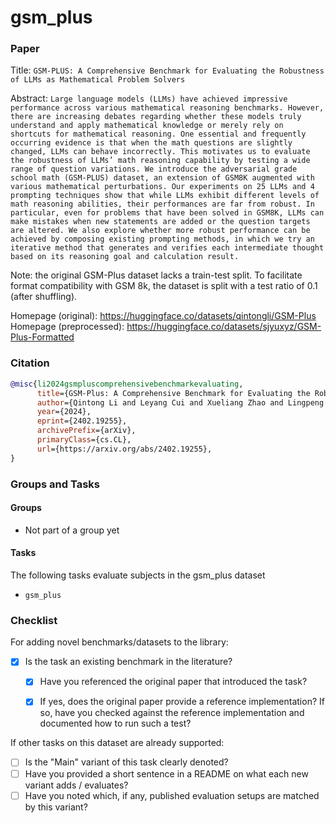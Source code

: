 # gsm_plus

### Paper

Title: `GSM-PLUS: A Comprehensive Benchmark for Evaluating the Robustness of LLMs as Mathematical Problem Solvers`

Abstract: `Large language models (LLMs) have achieved impressive performance across various mathematical reasoning benchmarks. However, there are increasing debates regarding whether these models truly understand and apply mathematical knowledge or merely rely on shortcuts for mathematical reasoning. One essential and frequently occurring evidence is that when the math questions are slightly changed, LLMs can behave incorrectly. This motivates us to evaluate the robustness of LLMs’ math reasoning capability by testing a wide range of question variations. We introduce the adversarial grade school math (GSM-PLUS) dataset, an extension of GSM8K augmented with various mathematical perturbations. Our experiments on 25 LLMs and 4 prompting techniques show that while LLMs exhibit different levels of math reasoning abilities, their performances are far from robust. In particular, even for problems that have been solved in GSM8K, LLMs can make mistakes when new statements are added or the question targets are altered. We also explore whether more robust performance can be achieved by composing existing prompting methods, in which we try an iterative method that generates and verifies each intermediate thought based on its reasoning goal and calculation result.`

Note: the original GSM-Plus dataset lacks a train-test split. To facilitate format compatibility with GSM 8k, the dataset is split with a test ratio of 0.1 (after shuffling).

Homepage (original): https://huggingface.co/datasets/qintongli/GSM-Plus
Homepage (preprocessed): https://huggingface.co/datasets/sjyuxyz/GSM-Plus-Formatted

### Citation

```bibtex
@misc{li2024gsmpluscomprehensivebenchmarkevaluating,
      title={GSM-Plus: A Comprehensive Benchmark for Evaluating the Robustness of LLMs as Mathematical Problem Solvers}, 
      author={Qintong Li and Leyang Cui and Xueliang Zhao and Lingpeng Kong and Wei Bi},
      year={2024},
      eprint={2402.19255},
      archivePrefix={arXiv},
      primaryClass={cs.CL},
      url={https://arxiv.org/abs/2402.19255}, 
}
```

### Groups and Tasks

#### Groups

* Not part of a group yet

#### Tasks

The following tasks evaluate subjects in the gsm_plus dataset
- `gsm_plus`

### Checklist

For adding novel benchmarks/datasets to the library:
* [x] Is the task an existing benchmark in the literature?
  * [x] Have you referenced the original paper that introduced the task?
  * [x] If yes, does the original paper provide a reference implementation? If so, have you checked against the reference implementation and documented how to run such a test?


If other tasks on this dataset are already supported:
* [ ] Is the "Main" variant of this task clearly denoted?
* [ ] Have you provided a short sentence in a README on what each new variant adds / evaluates?
* [ ] Have you noted which, if any, published evaluation setups are matched by this variant?
